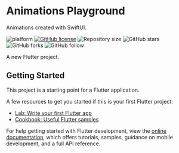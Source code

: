 # Animations Playground
Animations created with SwiftUI.

![platform](https://img.shields.io/badge/platform-Flutter-blue)
[![GitHub license](https://img.shields.io/badge/License-Apache2.0-blue.svg)](LICENSE)
![Repository size](https://img.shields.io/github/repo-size/JideGuru/animation_playground)
![GitHub stars](https://img.shields.io/github/stars/JideGuru/animation_playground?style=social)
![GitHub forks](https://img.shields.io/github/forks/JideGuru/animation_playground?style=social)
![GitHub follow](https://img.shields.io/github/followers/JideGuru?style=social)

A new Flutter project.

## Getting Started

This project is a starting point for a Flutter application.

A few resources to get you started if this is your first Flutter project:

- [Lab: Write your first Flutter app](https://docs.flutter.dev/get-started/codelab)
- [Cookbook: Useful Flutter samples](https://docs.flutter.dev/cookbook)

For help getting started with Flutter development, view the
[online documentation](https://docs.flutter.dev/), which offers tutorials,
samples, guidance on mobile development, and a full API reference.
